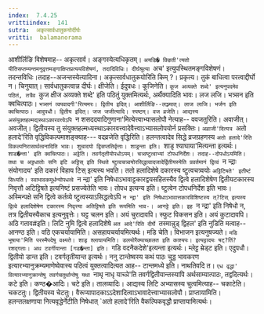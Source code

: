 ```yaml
---
index:  7.4.25
vrittiindex:  141
sutra:  अकृत्सार्वधातुकयोर्दीर्घः
vritti:  balamanorama 
---
```


आशीर्लिङि विशेषमाह-- अकृत्सार्व। अङ्गस्येत्यधिकृतम्। `अयडि� क्ङिती'त्यतो यीतिसप्तम्यन्तमनुवृत्तमङ्गाक्षिप्तप्रत्ययविशेषणं, तदादिविधिः। दीर्घश्रुत्या `अच' इत्युपस्थितमङ्गविशेषणं। तदन्तविधिः।तदाह--अजन्तस्येत्यादिना। अकृत्सार्वधातुकयोरिति किम् ?। प्रकृत्य। तुकं बाधित्वा परत्वाद्दीर्घो न। चिनुयात्। सार्वधातुकत्वान्न दीर्घः। क्षीजेति। ईदुपधः। कूजिनेति। `कूज अव्यक्ते शब्दे' इत्यनुपदमेव पठितं, तत्रैव `कुज क्षीज अव्यक्ते शब्दे' इति पठितुं युक्तमित्यर्थः, अर्थैक्यादिति भावः। लज लजि। भत्र्सन इति क्वचित्पाठः। `भत्र्सनं त्वपवादगी'रित्यमरः। द्वितीय इदित्। आशीर्लिङि--लञ्ज्यात्। लाज लाजि। भर्जन इति क्वचित्पाठः। आदुपधौ। द्वितीय इदित्। जज जजीत्यादि। स्पष्टम्। वज व्रजेति। आद्यस्य असंयुक्तहल्मद्यस्थाऽकारवत्त्वेऽपि `न शसददवादिगुणाना'मित्येत्त्वाभ्यासलोपौ नेत्याह-- ववजतुरिति। अवाजीत्। अवजीत्। द्वितीयस्य तु संयुक्तहल्मध्यस्थाऽकारवत्त्वादेवैत्त्वाऽभ्यासलोपयोर्न प्रसक्तिः। `अव्राजी'दित्यत्र `अतो हलादे'रिति वृद्धिविकल्पमाशङ्क्याह--- वदव्रजेति वृद्धिरिति। हलन्तत्वादेव सिद्धे व्रजग्रहणस्य `अतो हलादे'रिति विकल्पनिरासार्थत्वनादिति भावः। शुचादयो द्विसप्ततिर्वृत्ताः। शाड्रन्ता इति। `शाडृ श्याघाया'मित्यन्ता इत्यर्थः। `शाड�न्ता' इति क्वचित्पाठः। अट्टेति। तवर्गतृतीयोपधोऽयम्। चत्र्वष्टुत्वाभ्यां टोपधनिर्देशः। तदाह--दोपधोऽयमिति। तथा च अट्टधातोः सनि इटि अट्टिस् इति स्थिते ष्टुत्वचत्र्वयोरसिद्धत्वादजादेर्द्वितीयस्येति प्रवर्तमानं द्वित्वं `न न्द्राः संयोगादय' इति दकारं विहाय टिस् इत्यस्य भवति। ततो हलादिशेषे दकारस्य ष्टुत्वचत्र्वयोः `अट्टिटिषते' इतीष्टं सिध्यति। स्वाभावकमूर्धन्योपधत्वे `न न्द्रा' इति निषेधाऽभावाट्टकारद्वयसहितस्यैव द्वित्वे हलादिशेषेण द्वितीयटकारस्य निवृत्तौ अटिट्टिषते इत्यनिष्टं प्रसज्येतेति भावः। तोपध इत्यन्य इति। ष्टुत्वेन टोपधनिर्देश इति भावः। अस्मिन्पक्षे सनि द्वित्वे कर्तव्ये ष्टुत्वस्याऽसिद्धत्वेऽपि `न न्द्रा' इति निषेधाऽभावात्तकारविशिष्टस्य त्?टिस् इत्यस्य द्वित्वे हलादिशेषेण टकारस्य निवृत्त्या अतिट्टिषते इति रूपमिति भाव-। आनट्टे इति। इह `न न्द्रा' इति निषेधो न, तत्र द्वितीयस्यैकाच इत्यनुवृत्तेः। घट्ट चलन इति। अयं चुरादावपि। स्फुट विकसन इति। अयं कुटादावपि। अठि गताव#इति। लिटि नुमि द्वित्वे हलादिशेषे `अत आदे'रिति दीर्घे `तस्मान्नुड् द्विहल' इति नुडिति मत्वाह-- आनण्ठ इति। वठि एकचर्यायामिति। असहायचर्यायमित्यर्थः। मडि चेति। विभाजन इत्यनुषज्यते। `मडि भूषाया'मिति परस्मैपदेषु वक्ष्यते। शाडृ श्लाघायमिति। डलयोरैक्याच्छालत इति काश्यपः। इत्यट्टादयः षट्?तिं?रशद्गताः। अथ टवर्गीयान्ता [गड�न्ता] इति। `गडि वदनैकदेशे'इत्यन्ता इत्यर्थः। म्लेट्ट म्रेड्ट इति। एदुपधौ। द्वितीयो डान्त इति। टवर्गतृतीयान्त इत्यर्थः। ननु टान्तेष्वस्य कथं पाठः चुड्ड भावकरण इत्यारभ्यानुक्रम्यमाणेष्वेवास्य पठित्वं युक्तत्वादित्यत आह-- टान्तमध्ये इति। नाथतिवदि त। `एध वृद्धा' वित्यारभ्यानुक्रान्तेषु तवर्गचतुर्थान्तेषु यथा `नाथृ नाधृ याच्ञे'ति तवर्गद्वितीयान्तस्यापि अर्थसाम्यात्पाठः, तद्वदित्यर्थः। कटे इति। कण्ठ�आदिः। चटे इति। तालव्यादिः। आद्यस्य लिटि अभ्यासस्य चुत्वमित्याह-- चकाटेति। चकटतुः। द्वितीयस्य चेटतुः। वैरूप्यापादकाऽऽदेशादित्वाऽभावादेत्त्वाभ्यासलोपौ। प्राप्तायामिति। हलन्तलक्षणाया नित्यवृद्धेर्नेटीति निषेधात् `अतो हलादे'रिति वैकल्पिकवृद्धौ प्राप्तायामित्यर्थः।

